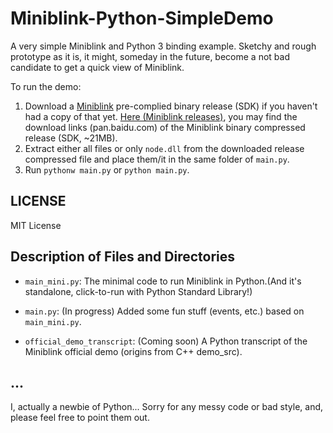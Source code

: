# Miniblink-Python-SimpleDemo

A very simple Miniblink and Python 3 binding example. Sketchy and rough prototype as it is, it might, someday in the future, become a not bad candidate to get a quick view of Miniblink.

To run the demo: 

1. Download a [Miniblink](https://github.com/weolar/miniblink49) pre-complied binary release (SDK) if you haven't had a copy of that yet.  [Here (Miniblink releases)](https://github.com/weolar/miniblink49/releases), you may find the download links (pan.baidu.com) of the Miniblink binary compressed release (SDK, ~21MB).
2. Extract either all files or only `node.dll` from the downloaded release compressed file and place them/it in the same folder of `main.py`.
3. Run `pythonw main.py` or `python main.py`.

## LICENSE

MIT License

## Description of Files and Directories

* `main_mini.py`: The minimal code to run Miniblink in Python.(And it's standalone, click-to-run with Python Standard Library!)
* `main.py`: (In progress) Added some fun stuff (events, etc.) based on `main_mini.py`.

* `official_demo_transcript`: (Coming soon) A Python transcript of the Miniblink official demo (origins from C++ demo_src).

## ...

I, actually a newbie of Python... Sorry for any messy code or bad style, and, please feel free to point them out.